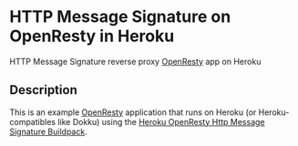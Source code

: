 # HTTP Message Signature on OpenResty in Heroku
HTTP Message Signature reverse proxy [OpenResty](https://openresty.org) app on Heroku

## Description

This is an example [OpenResty](https://openresty.org) application that runs on Heroku (or Heroku-compatibles like Dokku) using the [Heroku OpenResty Http Message Signature Buildpack](https://github.com/alux-network/heroku-openresty-http-sig-buildpack.git).
